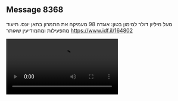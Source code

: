 ## Message 8368

מעל מיליון דולר למימון בטון:
אוגדה 98 מעמיקה את התמרון בחאן יונס. תיעוד מהפעילות ומהמודיעין שאותר
https://www.idf.il/164802

![Video](./8368/8368_media.mp4)
